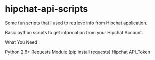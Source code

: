 # hipchat-api-scripts
Some fun scripts that I used to retrieve info from Hipchat application.

Basic python scripts to get information from your Hipchat Account. 

What You Need : 

Python 2.6+
Requests Module (pip install requests)
Hipchat API_Token


